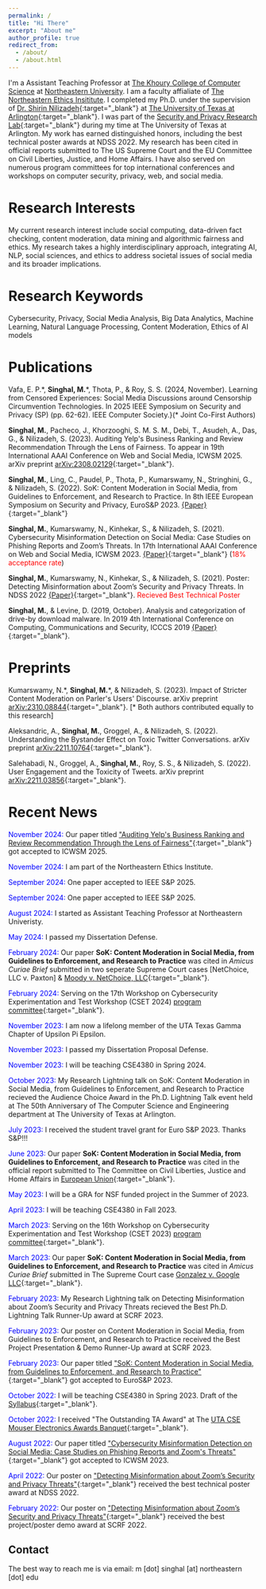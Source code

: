 ```yaml
---
permalink: /
title: "Hi There"
excerpt: "About me"
author_profile: true
redirect_from: 
  - /about/
  - /about.html
---
```


I'm a Assistant Teaching Professor at [The Khoury College of Computer Science](https://www.khoury.northeastern.edu/) at [Northeastern University](https://www.northeastern.edu/). I am a faculty affialiate of [The Northeastern Ethics Insititute](https://cssh.northeastern.edu/ethics/). I completed my Ph.D. under the supervision of [Dr. Shirin Nilizadeh](https://www.uta.edu/academics/faculty/profile?username=nilizadehs){:target="_blank"} at [The University of Texas at Arlington](https://www.uta.edu/){:target="_blank"}. I was part of the [Security and Privacy Research Lab](https://sprlab.uta.edu/){:target="_blank"} during my time at The University of Texas at Arlington. My work has earned distinguished honors, including the best technical poster awards at NDSS 2022. My research has been cited in official reports submitted to The US Supreme Court and the EU Committee on Civil Liberties, Justice, and Home Affairs. I have also served on numerous program committees for top international conferences and workshops on computer security, privacy, web, and social media.


<!-- I'm a fifth-year Ph.D. candidate in the [Computer Science and Engineering Department](https://www.uta.edu/academics/schools-colleges/engineering/academics/departments/cse){:target="_blank"} at [The University of Texas at Arlington](https://www.uta.edu/){:target="_blank"}. My Ph.D. advisor is [Dr. Shirin Nilizadeh](https://www.uta.edu/academics/faculty/profile?username=nilizadehs){:target="_blank"}. I work in the [Security and Privacy Research Lab](https://sprlab.uta.edu/){:target="_blank"}. -->



Research Interests
======
My current research interest include social computing, data-driven fact checking, content moderation, data mining and algorithmic fairness and ethics. My research takes a highly interdisciplinary approach, integrating AI, NLP, social sciences, and ethics to address societal issues of social media and its broader implications. 

<!-- Currently I am working on algorithmic fairness of filtering tools employed by companies and ranking algorithm and examining how social media platforms moderate content and what are some of the key differences and also its impact on user discourse. Recent work includes detecting misinformation about security and privacy threats on social media.  -->

Research Keywords
======
Cybersecurity, Privacy, Social Media Analysis, Big Data Analytics, Machine Learning, Natural Language Processing, Content Moderation, Ethics of AI models


Publications
======

Vafa, E. P.\*, **Singhal, M.**\*, Thota, P., \& Roy, S. S. (2024, November). Learning from Censored Experiences: Social Media Discussions around Censorship Circumvention Technologies. In 2025 IEEE Symposium on Security and Privacy (SP) (pp. 62-62). IEEE Computer Society.}(\* Joint Co-First Authors)


**Singhal, M.**, Pacheco, J., Khorzooghi, S. M. S. M., Debi, T., Asudeh, A., Das, G., & Nilizadeh, S. (2023). Auditing Yelp's Business Ranking and Review Recommendation Through the Lens of Fairness. To appear in 19th International AAAI Conference on Web and Social Media, ICWSM 2025. arXiv preprint [arXiv:2308.02129](https://arxiv.org/pdf/2308.02129.pdf){:target="_blank"}.


**Singhal, M.**, Ling, C., Paudel, P., Thota, P., Kumarswamy, N., Stringhini, G., & Nilizadeh, S. (2022). SoK: Content Moderation in Social Media, from Guidelines to Enforcement, and Research to Practice. In 8th IEEE European Symposium on Security and Privacy, EuroS&P 2023. [{Paper}](https://ieeexplore.ieee.org/document/10190527){:target="_blank"}

**Singhal, M.**, Kumarswamy, N., Kinhekar, S., & Nilizadeh, S. (2021). Cybersecurity Misinformation Detection on Social Media: Case Studies on Phishing Reports and Zoom’s Threats. In 17th International AAAI Conference on Web and Social Media, ICWSM 2023. [{Paper}](https://ojs.aaai.org/index.php/ICWSM/article/view/22189/21968){:target="_blank"} (<span style="color:red">18% acceptance rate</span>)

**Singhal, M.**, Kumarswamy, N., Kinhekar, S., & Nilizadeh, S. (2021). Poster: Detecting Misinformation about Zoom’s Security and Privacy Threats. In NDSS 2022 [{Paper}](https://www.ndss-symposium.org/wp-content/uploads/NDSS2022Poster_paper_25.pdf){:target="_blank"}. <span style="color:red">Recieved Best Technical Poster</span>

**Singhal, M.**, & Levine, D. (2019, October). Analysis and categorization of drive-by download malware. In 2019 4th International Conference on Computing, Communications and Security, ICCCS 2019 [{Paper}](https://ieeexplore.ieee.org/abstract/document/8888147){:target="_blank"}.


Preprints
======
Kumarswamy, N.\*, **Singhal, M.**\*, & Nilizadeh, S. (2023). Impact of Stricter Content Moderation on Parler's Users' Discourse. arXiv preprint [   arXiv:2310.08844](https://arxiv.org/pdf/2310.08844.pdf){:target="_blank"}. [\* Both authors contributed equally to this research]


Aleksandric, A., **Singhal, M.**, Groggel, A., & Nilizadeh, S. (2022). Understanding the Bystander Effect on Toxic Twitter Conversations. arXiv preprint [arXiv:2211.10764](https://arxiv.org/pdf/2211.10764.pdf){:target="_blank"}.

Salehabadi, N., Groggel, A., **Singhal, M.**, Roy, S. S., & Nilizadeh, S. (2022). User Engagement and the Toxicity of Tweets. arXiv preprint [arXiv:2211.03856](https://arxiv.org/pdf/2211.03856.pdf){:target="_blank"}.


Recent News
======

<span style="color:blue"> November 2024:</span> Our paper titled ["Auditing Yelp's Business Ranking and Review Recommendation Through the Lens of Fairness"](https://arxiv.org/pdf/2308.02129.pdf){:target="_blank"} got accepted to ICWSM 2025. 

<span style="color:blue"> November 2024:</span> I am part of the Northeastern Ethics Institute.

<span style="color:blue"> September 2024:</span> One paper accepted to IEEE S&P 2025.

<span style="color:blue"> September 2024:</span> One paper accepted to IEEE S&P 2025.

<span style="color:blue"> August 2024:</span> I started as Assistant Teaching Professor at Northeastern Univeristy.

<span style="color:blue"> May 2024:</span> I passed my Dissertation Defense.

<span style="color:blue">February 2024:</span> Our paper **SoK: Content Moderation in Social Media, from Guidelines to Enforcement, and Research to Practice** was cited in *Amicus Curiae Brief* submitted in two seperate Supreme Court cases [NetChoice, LLC v. Paxton] & [Moody v. NetChoice, LLC](https://www.supremecourt.gov/DocketPDF/22/22-277/292665/20231207144520368_22-277%20and%2022-555%20tsacDevelopersAllianceAndSIIA.pdf){:target="_blank"}.

<span style="color:blue">February 2024:</span> Serving on the 17th Workshop on Cybersecurity Experimentation and Test Workshop (CSET 2024) [program committee](https://cset24.isi.edu/index.html){:target="_blank"}. 

<span style="color:blue">November 2023:</span> I am now a lifelong member of the UTA Texas Gamma Chapter of Upsilon Pi Epsilon.

<span style="color:blue">November 2023:</span> I passed my Dissertation Proposal Defense. 

<span style="color:blue">November 2023:</span> I will be teaching CSE4380 in Spring 2024.

<span style="color:blue">October 2023:</span> My Research Lightning talk on SoK: Content Moderation in Social Media, from Guidelines to Enforcement, and Research to Practice recieved the Audience Choice Award in the Ph.D. Lightning Talk event held at The 50th Anniversary of The Computer Science and Engineering department at The University of Texas at Arlington.

<span style="color:blue">July 2023:</span> I received the student travel grant for Euro S&P 2023. Thanks S&P!!!

<span style="color:blue">June 2023:</span> Our paper **SoK: Content Moderation in Social Media, from Guidelines to Enforcement, and Research to Practice** was cited in the official report submitted to The Committee on Civil Liberties, Justice and Home Affairs in [European Union](https://www.europarl.europa.eu/RegData/etudes/STUD/2023/743400/IPOL_STU(2023)743400_EN.pdf){:target="_blank"}.

<span style="color:blue">May 2023:</span> I will be a GRA for NSF funded project in the Summer of 2023.

<span style="color:blue">April 2023:</span> I will be teaching CSE4380 in Fall 2023.

<span style="color:blue">March 2023:</span> Serving on the 16th Workshop on Cybersecurity Experimentation and Test Workshop (CSET 2023) [program committee](https://cset23.isi.edu/about.html){:target="_blank"}. 

<span style="color:blue">March 2023:</span> Our paper **SoK: Content Moderation in Social Media, from Guidelines to Enforcement, and Research to Practice** was cited in *Amicus Curiae Brief* submitted in The Supreme Court case [Gonzalez v. Google LLC](https://www.supremecourt.gov/DocketPDF/21/21-1333/252575/20230119091316985_Amicus%20Brief%20Developers%20Alliance.pdf){:target="_blank"}.

<span style="color:blue">February 2023:</span> My Research Lightning talk on Detecting Misinformation about Zoom’s Security and Privacy Threats recieved the Best Ph.D. Lightning Talk Runner-Up award at SCRF 2023.

<span style="color:blue">February 2023:</span> Our poster on Content Moderation in Social Media, from Guidelines to Enforcement, and Research to Practice received the Best Project Presentation & Demo Runner-Up award at SCRF 2023.

<span style="color:blue">February 2023:</span> Our paper titled ["SoK: Content Moderation in Social Media, from Guidelines to Enforcement, and Research to Practice"](https://arxiv.org/pdf/2206.14855.pdf){:target="_blank"} got accepted to EuroS&P 2023.

<span style="color:blue">October 2022:</span> I will be teaching CSE4380 in Spring 2023. Draft of the [Syllabus](http://msinghal10.github.io/files/CSE-4380-2023Spring-Syllabus.pdf){:target="_blank"}.

<span style="color:blue">October 2022:</span> I received "The Outstanding TA Award" at The [UTA CSE Mouser Electronics Awards Banquet](https://www.facebook.com/cseutarlington/photos/a.8170724059667577/8170653603007956){:target="_blank"}.

<span style="color:blue">August 2022:</span> Our paper titled ["Cybersecurity Misinformation Detection on Social Media: Case Studies on Phishing Reports and Zoom's Threats"](https://arxiv.org/pdf/2110.12296.pdf){:target="_blank"} got accepted to ICWSM 2023.

<span style="color:blue">April 2022:</span> Our poster on ["Detecting Misinformation about Zoom’s Security and Privacy Threats"](https://twitter.com/NDSSSymposium/status/1519349732283273216){:target="_blank"} received the best technical poster award at NDSS 2022.

<span style="color:blue">February 2022:</span> Our poster on ["Detecting Misinformation about Zoom’s Security and Privacy Threats"](https://uta.engineering/scrf/presentations.php){:target="_blank"} received the best project/poster demo award at SCRF 2022.


Contact
------
The best way to reach me is via email: m [dot] singhal [at] northeastern [dot] edu
